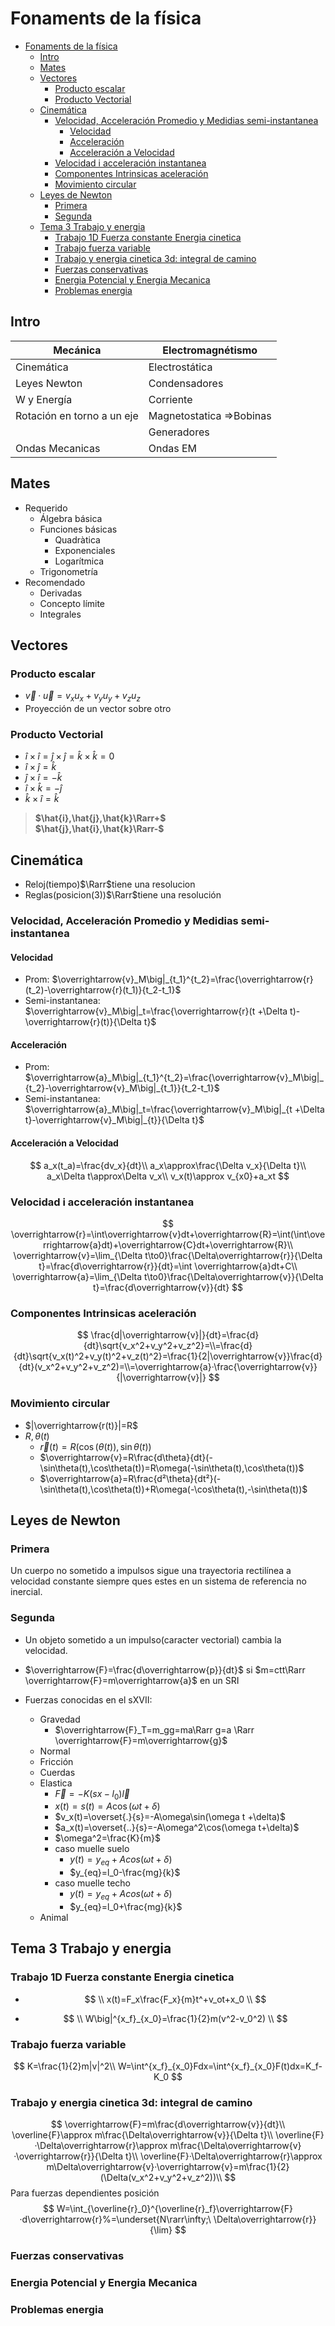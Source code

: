 # Fonaments de la física

- [Fonaments de la física](#fonaments-de-la-física)
  - [Intro](#intro)
  - [Mates](#mates)
  - [Vectores](#vectores)
    - [Producto escalar](#producto-escalar)
    - [Producto Vectorial](#producto-vectorial)
  - [Cinemática](#cinemática)
    - [Velocidad, Acceleración Promedio y Medidias semi-instantanea](#velocidad-acceleración-promedio-y-medidias-semi-instantanea)
      - [Velocidad](#velocidad)
      - [Acceleración](#acceleración)
      - [Acceleración a Velocidad](#acceleración-a-velocidad)
    - [Velocidad i acceleración instantanea](#velocidad-i-acceleración-instantanea)
    - [Componentes Intrinsicas aceleración](#componentes-intrinsicas-aceleración)
    - [Movimiento circular](#movimiento-circular)
  - [Leyes de Newton](#leyes-de-newton)
    - [Primera](#primera)
    - [Segunda](#segunda)
  - [Tema 3 Trabajo y energia](#tema-3-trabajo-y-energia)
    - [Trabajo 1D Fuerza constante Energia cinetica](#trabajo-1d-fuerza-constante-energia-cinetica)
    - [Trabajo fuerza variable](#trabajo-fuerza-variable)
    - [Trabajo y energia cinetica 3d: integral de camino](#trabajo-y-energia-cinetica-3d-integral-de-camino)
    - [Fuerzas conservativas](#fuerzas-conservativas)
    - [Energia Potencial y Energia Mecanica](#energia-potencial-y-energia-mecanica)
    - [Problemas energia](#problemas-energia)

## Intro

| Mecánica                   | Electromagnétismo        |
| -------------------------- | ------------------------ |
| Cinemática                 | Electrostática           |
| Leyes Newton               | Condensadores            |
| W y Energía                | Corriente                |
| Rotación en torno a un eje | Magnetostatica =>Bobinas |
|                            | Generadores              |
| Ondas Mecanicas            | Ondas EM                 |

## Mates

- Requerido
  - Álgebra básica
  - Funciones básicas
    - Quadràtica
    - Exponenciales
    - Logarítmica
  - Trigonometría
- Recomendado
  - Derivadas
  - Concepto límite
  - Integrales

## Vectores

### Producto escalar

- $\overrightarrow{v} · \overrightarrow{u}=v_xu_x+v_yu_y+v_zu_z$
- Proyección de un vector sobre otro

### Producto Vectorial

- $î\times î = \hat{j}\times\hat{j}=\hat{k}\times\hat{k}=0$
- $\hat{i}\times\hat{j}=\hat{k}$
- $\hat{j}\times\hat{i}=-\hat{k}$
- $\hat{i}\times\hat{k}=-\hat{j}$
- $\hat{k}\times\hat{i}=\hat{k}$

> **$\hat{i},\hat{j},\hat{k}\Rarr+$**<br>**$\hat{j},\hat{i},\hat{k}\Rarr-$**

## Cinemática

- Reloj(tiempo)$\Rarr$tiene una resolucion
- Reglas(posicion(3))$\Rarr$tiene una resolución

### Velocidad, Acceleración Promedio y Medidias semi-instantanea

#### Velocidad

- Prom: $\overrightarrow{v}_M\big|_{t_1}^{t_2}=\frac{\overrightarrow{r}(t_2)-\overrightarrow{r}(t_1)}{t_2-t_1}$
- Semi-instantanea: $\overrightarrow{v}_M\big|_t=\frac{\overrightarrow{r}(t +\Delta t)-\overrightarrow{r}(t)}{\Delta t}$

#### Acceleración

- Prom: $\overrightarrow{a}_M\big|_{t_1}^{t_2}=\frac{\overrightarrow{v}_M\big|_{t_2}-\overrightarrow{v}_M\big|_{t_1}}{t_2-t_1}$
- Semi-instantanea: $\overrightarrow{a}_M\big|_t=\frac{\overrightarrow{v}_M\big|_{t +\Delta t}-\overrightarrow{v}_M\big|_{t}}{\Delta t}$

#### Acceleración a Velocidad

$$
a_x(t_a)=\frac{dv_x}{dt}\\
a_x\approx\frac{\Delta v_x}{\Delta t}\\
a_x\Delta t\approx\Delta v_x\\
v_x(t)\approx v_{x0}+a_xt
$$

### Velocidad i acceleración instantanea

$$
\overrightarrow{r}=\int\overrightarrow{v}dt+\overrightarrow{R}=\int(\int\overrightarrow{a}dt)+\overrightarrow{C}dt+\overrightarrow{R}\\
\overrightarrow{v}=\lim_{\Delta t\to0}\frac{\Delta\overrightarrow{r}}{\Delta t}=\frac{d\overrightarrow{r}}{dt}=\int \overrightarrow{a}dt+C\\
\overrightarrow{a}=\lim_{\Delta t\to0}\frac{\Delta\overrightarrow{v}}{\Delta t}=\frac{d\overrightarrow{v}}{dt}
$$

### Componentes Intrinsicas aceleración

$$
\frac{d|\overrightarrow{v}|}{dt}=\frac{d}{dt}\sqrt{v_x^2+v_y^2+v_z^2}=\\=\frac{d}{dt}\sqrt{v_x(t)^2+v_y(t)^2+v_z(t)^2}=\frac{1}{2|\overrightarrow{v}}\frac{d}{dt}(v_x^2+v_y^2+v_z^2)=\\=\overrightarrow{a}·\frac{\overrightarrow{v}}{|\overrightarrow{v}|}
$$

### Movimiento circular

- $|\overrightarrow{r(t)}|=R$
- $R, \theta(t)$
  - $\overrightarrow{r}(t)= R(\cos(\theta(t)),\sin\theta(t))$
  - $\overrightarrow{v}=R\frac{d\theta}{dt}(-\sin\theta(t),\cos\theta(t))=R\omega(-\sin\theta(t),\cos\theta(t))$
  - $\overrightarrow{a}=R\frac{d²\theta}{dt²}(-\sin\theta(t),\cos\theta(t))+R\omega(-\cos\theta(t),-\sin\theta(t))$

## Leyes de Newton

### Primera

Un cuerpo no sometido a impulsos sigue una trayectoria rectilínea a velocidad constante siempre ques estes en un sistema de referencia no inercial.

### Segunda

- Un objeto sometido a un impulso(caracter vectorial) cambia la velocidad.

- $\overrightarrow{F}=\frac{d\overrightarrow{p}}{dt}$ si $m=ctt\Rarr \overrightarrow{F}=m\overrightarrow{a}$ en un SRI

- Fuerzas conocidas en el sXVII:
  - Gravedad
    - $\overrightarrow{F}_T=m_gg=ma\Rarr g=a \Rarr \overrightarrow{F}=m\overrightarrow{g}$
  - Normal
  - Fricción
  - Cuerdas
  - Elastica
    - $\overrightarrow{F}=-K(sx-l_0)\overrightarrow{l}$
    - $x(t)=s(t)=A\cos(\omega t+\delta)$
    - $v_x(t)=\overset{.}{s}=-A\omega\sin(\omega t +\delta)$
    - $a_x(t)=\overset{..}{s}=-A\omega^2\cos(\omega t+\delta)$
    - $\omega^2=\frac{K}{m}$
    - caso muelle suelo
      - $y(t)=y_{eq}+Acos(\omega t+\delta)$
      - $y_{eq}=l_0-\frac{mg}{k}$
    - caso muelle techo
      - $y(t)=y_{eq}+Acos(\omega t+\delta)$
      - $y_{eq}=l_0+\frac{mg}{k}$
  - Animal

## Tema 3 Trabajo y energia

### Trabajo 1D Fuerza constante Energia cinetica

- $$
  \\
  x(t)=F_x\frac{F_x}{m}t^+v_ot+x_0
  \\
  $$

- $$
  \\
  W\big|^{x_f}_{x_0}=\frac{1}{2}m(v^2-v_0^2)
  \\
  $$

### Trabajo fuerza variable

$$
K=\frac{1}{2}m|v|^2\\
W=\int^{x_f}_{x_0}Fdx=\int^{x_f}_{x_0}F(t)dx=K_f-K_0
$$

### Trabajo y energia cinetica 3d: integral de camino
$$
\overrightarrow{F}=m\frac{d\overrightarrow{v}}{dt}\\
\overline{F}\approx m\frac{\Delta\overrightarrow{v}}{\Delta t}\\
\overline{F}·\Delta\overrightarrow{r}\approx m\frac{\Delta\overrightarrow{v}·\overrightarrow{r}}{\Delta t}\\
\overline{F}·\Delta\overrightarrow{r}\approx m\Delta\overrightarrow{v}·\overrightarrow{v}=m\frac{1}{2}(\Delta(v_x^2+v_y^2+v_z^2))\\
$$
Para fuerzas dependientes posición
$$
W=\int_{\overline{r}_0}^{\overline{r}_f}\overrightarrow{F}·d\overrightarrow{r}%=\underset{N\rarr\infty;\ \Delta\overrightarrow{r}}{\lim}
$$

### Fuerzas conservativas

### Energia Potencial y Energia Mecanica

### Problemas energia
